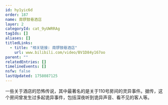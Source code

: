 ```yaml
---
id: hy1yic6d
order: 187
name: 南锣鼓巷酒店
layer: 2
categoryId: cat_9yUWRRAg
tagIds: []
aliases: []
titledLinks:
  - title: "相关链接: 南锣鼓巷酒店"
    url: www.bilibili.com/video/BV1D84y167oo
parent: ""
relatedEntries: []
timelineEvents: []
nsfw: false
lastUpdated: 1758087125
---
```


一些关于酒店的恐怖传说，其中最著名的是关于110号房间的灵异事件。据传，这个房间曾发生过多起诡异事件，包括深夜听到诡异声音、看不见的客人等。